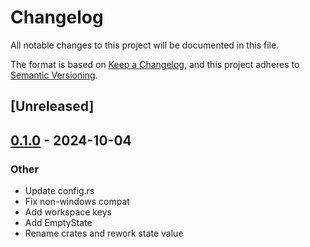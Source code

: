 # Changelog

All notable changes to this project will be documented in this file.

The format is based on [Keep a Changelog](https://keepachangelog.com/en/1.0.0/),
and this project adheres to [Semantic Versioning](https://semver.org/spec/v2.0.0.html).

## [Unreleased]

## [0.1.0](https://github.com/maycoon-ui/maycoon/releases/tag/maycoon-core-v0.1.0) - 2024-10-04

### Other

- Update config.rs
- Fix non-windows compat
- Add workspace keys
- Add EmptyState
- Rename crates and rework state value
